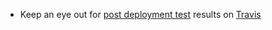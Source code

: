 
- Keep an eye out for [post deployment test](https://github.com/guardian/support-frontend/wiki/Post-Deployment-Testing) results on [Travis](https://travis-ci.org/guardian/support-frontend/builds)
